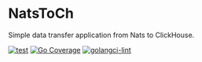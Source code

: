 # NatsToCh
Simple data transfer application from Nats to ClickHouse.

[![test](https://github.com/Kebastos/NatsToCh/actions/workflows/go-test.yml/badge.svg?branch=main)](https://github.com/Kebastos/NatsToCh/actions/workflows/go-test.yml)
[![Go Coverage](https://github.com/Kebastos/NatsToCh/wiki/coverage.svg)](https://raw.githack.com/wiki/Kebastos/NatsToCh/coverage.html)
[![golangci-lint](https://github.com/Kebastos/NatsToCh/actions/workflows/golangci-lint.yaml/badge.svg?branch=main)](https://github.com/Kebastos/NatsToCh/actions/workflows/golangci-lint.yaml)